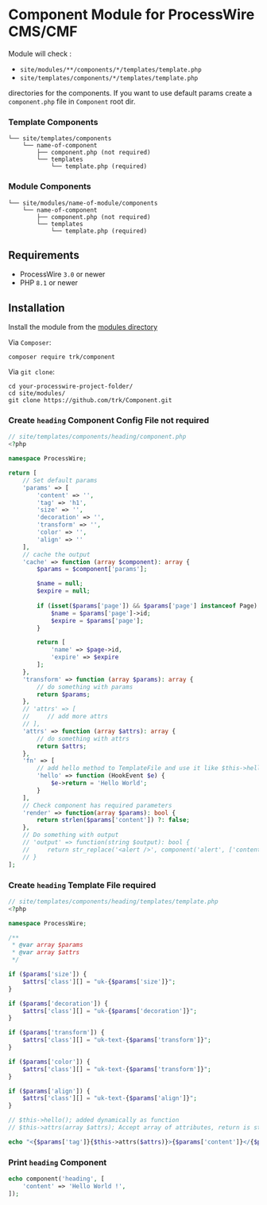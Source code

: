 # Component Module for ProcessWire CMS/CMF

Module will check :

- `site/modules/**/components/*/templates/template.php`
- `site/templates/components/*/templates/template.php`

directories for the components. If you want to use default params create a `component.php` file in `Component` root dir.

### Template Components

```
└── site/templates/components
    └── name-of-component
        ├── component.php (not required)
        └── templates
            └── template.php (required)
```

### Module Components

```
└── site/modules/name-of-module/components
    └── name-of-component
        ├── component.php (not required)
        └── templates
            └── template.php (required)
```

## Requirements

* ProcessWire `3.0` or newer
* PHP `8.1` or newer

## Installation

Install the module from the [modules directory](https://modules.processwire.com/modules/component/)

Via `Composer`:

```shell
composer require trk/component
```

Via `git clone`:

```shell
cd your-processwire-project-folder/
cd site/modules/
git clone https://github.com/trk/Component.git
```

### Create `heading` Component Config File **not required**

```php
// site/templates/components/heading/component.php
<?php

namespace ProcessWire;

return [
    // Set default params
    'params' => [
        'content' => '',
        'tag' => 'h1',
        'size' => '',
        'decoration' => '',
        'transform' => '',
        'color' => '',
        'align' => ''
    ],
    // cache the output
    'cache' => function (array $component): array {
        $params = $component['params'];

        $name = null;
        $expire = null;
        
        if (isset($params['page']) && $params['page'] instanceof Page) {
            $name = $params['page']->id;
            $expire = $params['page'];
        }

        return [
            'name' => $page->id,
            'expire' => $expire
        ];
    },
    'transform' => function (array $params): array {
        // do something with params
        return $params;
    },
    // 'attrs' => [
    //     // add more attrs
    // ],
    'attrs' => function (array $attrs): array {
        // do something with attrs
        return $attrs;
    },
    'fn' => [
        // add hello method to TemplateFile and use it like $this->hello(); in template
        'hello' => function (HookEvent $e) {
            $e->return = 'Hello World';
        }
    ],
    // Check component has required parameters
    'render' => function(array $params): bool {
        return strlen($params['content']) ?: false;
    },
    // Do something with output
    // 'output' => function(string $output): bool {
    //     return str_replace('<alert />', component('alert', ['content' => 'Warning !']), $output);
    // }
];
```

### Create `heading` Template File **required**

```php
// site/templates/components/heading/templates/template.php
<?php

namespace ProcessWire;

/**
 * @var array $params
 * @var array $attrs
 */

if ($params['size']) {
    $attrs['class'][] = "uk-{$params['size']}";
}

if ($params['decoration']) {
    $attrs['class'][] = "uk-{$params['decoration']}";
}

if ($params['transform']) {
    $attrs['class'][] = "uk-text-{$params['transform']}";
}

if ($params['color']) {
    $attrs['class'][] = "uk-text-{$params['transform']}";
}

if ($params['align']) {
    $attrs['class'][] = "uk-text-{$params['align']}";
}

// $this->hello(); added dynamically as function
// $this->attrs(array $attrs); Accept array of attributes, return is string

echo "<{$params['tag']}{$this->attrs($attrs)}>{$params['content']}</{$params['tag']}>";

```

### Print `heading` Component

```php
echo component('heading', [
    'content' => 'Hello World !',
]);
```